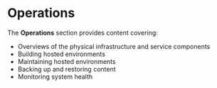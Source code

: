 # Operations

The **Operations** section provides content covering:

- Overviews of the physical infrastructure and service components
- Building hosted environments
- Maintaining hosted environments
- Backing up and restoring content
- Monitoring system health
